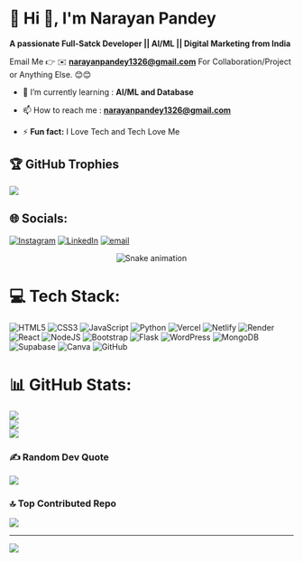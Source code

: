 <h1 align="left">💫 Hi 👋, I'm Narayan Pandey</h1>

**A passionate Full-Satck Developer || AI/ML || Digital Marketing from India**

Email Me 👉 ✉️ **narayanpandey1326@gmail.com** For Collaboration/Project or Anything Else. 😊😊

- 🌱 I’m currently learning : **AI/ML and Database**
  
- 📫 How to reach me : **narayanpandey1326@gmail.com**
  
- ⚡ **Fun fact:** I Love Tech and Tech Love Me

## 🏆 GitHub Trophies
![](https://github-profile-trophy.vercel.app/?username=Narayan1326&theme=default_repocard&no-frame=false&no-bg=false&margin-w=4)


## 🌐 Socials:
[![Instagram](https://img.shields.io/badge/Instagram-%23E4405F.svg?logo=Instagram&logoColor=white)](https://instagram.com/narayan.hereee) 
[![LinkedIn](https://img.shields.io/badge/LinkedIn-%230077B5.svg?logo=linkedin&logoColor=white)](https://linkedin.com/in/narayan-webdev) 
[![email](https://img.shields.io/badge/Email-D14836?logo=gmail&logoColor=white)](mailto:narayanpandey1326@gmail.com)

<!-- Snake Game Repo View -->

<div align="center">
  <img src="https://profile-readme-generator.com/assets/snake.svg" alt="Snake animation" />
</div>

# 💻 Tech Stack:
![HTML5](https://img.shields.io/badge/html5-%23E34F26.svg?style=flat&logo=html5&logoColor=white) 
![CSS3](https://img.shields.io/badge/css3-%231572B6.svg?style=flat&logo=css3&logoColor=white) 
![JavaScript](https://img.shields.io/badge/javascript-%23323330.svg?style=flat&logo=javascript&logoColor=%23F7DF1E) 
![Python](https://img.shields.io/badge/python-3670A0?style=flat&logo=python&logoColor=ffdd54) 
![Vercel](https://img.shields.io/badge/vercel-%23000000.svg?style=flat&logo=vercel&logoColor=white) 
![Netlify](https://img.shields.io/badge/netlify-%23000000.svg?style=flat&logo=netlify&logoColor=#00C7B7) 
![Render](https://img.shields.io/badge/Render-%46E3B7.svg?style=flat&logo=render&logoColor=white) 
![React](https://img.shields.io/badge/react-%2320232a.svg?style=flat&logo=react&logoColor=%2361DAFB) 
![NodeJS](https://img.shields.io/badge/node.js-6DA55F?style=flat&logo=node.js&logoColor=white) 
![Bootstrap](https://img.shields.io/badge/bootstrap-%238511FA.svg?style=flat&logo=bootstrap&logoColor=white) 
![Flask](https://img.shields.io/badge/flask-%23000.svg?style=flat&logo=flask&logoColor=white) 
![WordPress](https://img.shields.io/badge/WordPress-%23117AC9.svg?style=flat&logo=WordPress&logoColor=white) 
![MongoDB](https://img.shields.io/badge/MongoDB-%234ea94b.svg?style=flat&logo=mongodb&logoColor=white) 
![Supabase](https://img.shields.io/badge/Supabase-3ECF8E?style=flat&logo=supabase&logoColor=white) 
![Canva](https://img.shields.io/badge/Canva-%2300C4CC.svg?style=flat&logo=Canva&logoColor=white) 
![GitHub](https://img.shields.io/badge/github-%23121011.svg?style=flat&logo=github&logoColor=white)

# 📊 GitHub Stats:
![](https://github-readme-stats.vercel.app/api?username=Narayan1326&theme=blue-green&hide_border=false&include_all_commits=true&count_private=false)<br/>
![](https://nirzak-streak-stats.vercel.app/?user=Narayan1326&theme=blue-green&hide_border=false)<br/>
![](https://github-readme-stats.vercel.app/api/top-langs/?username=Narayan1326&theme=blue-green&hide_border=false&include_all_commits=true&count_private=false&layout=compact)

### ✍️ Random Dev Quote
![](https://quotes-github-readme.vercel.app/api?type=horizontal&theme=radical)

### 🔝 Top Contributed Repo
![](https://github-contributor-stats.vercel.app/api?username=Narayan1326&limit=5&theme=transparent&combine_all_yearly_contributions=true)

---
[![](https://visitcount.itsvg.in/api?id=Narayan1326&icon=0&color=0)](https://visitcount.itsvg.in)

<!-- Proudly created with GPRM ( https://gprm.itsvg.in ) -->
